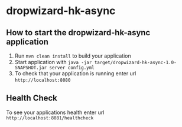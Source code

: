 # dropwizard-hk-async

How to start the dropwizard-hk-async application
---

1. Run `mvn clean install` to build your application
1. Start application with `java -jar target/dropwizard-hk-async-1.0-SNAPSHOT.jar server config.yml`
1. To check that your application is running enter url `http://localhost:8080`

Health Check
---

To see your applications health enter url `http://localhost:8081/healthcheck`
